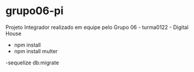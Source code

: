 # grupo06-pi
Projeto Integrador realizado em equipe pelo Grupo 06 - turma0122 - Digital House


- npm install
- npm install multer

-sequelize db:migrate

